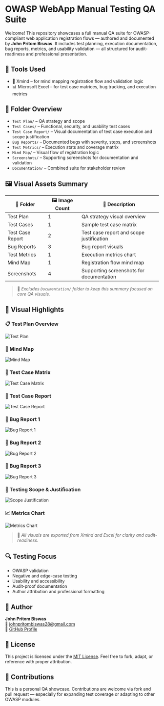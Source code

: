 # OWASP WebApp Manual Testing QA Suite

Welcome! This repository showcases a full manual QA suite for OWASP-compliant web application registration flows — authored and documented by **John Pritom Biswas**. It includes test planning, execution documentation, bug reports, metrics, and usability validation — all structured for audit-readiness and professional presentation.

## 🧰 Tools Used

- 🧠 Xmind – for mind mapping registration flow and validation logic
- 📊 Microsoft Excel – for test case matrices, bug tracking, and execution metrics

## 📁 Folder Overview

- `Test Plan/` – QA strategy and scope
- `Test Cases/` – Functional, security, and usability test cases
- `Test Case Report/` – Visual documentation of test case execution and scope justification
- `Bug Reports/` – Documented bugs with severity, steps, and screenshots
- `Test Metrics/` – Execution stats and coverage matrix
- `Mind Map/` – Visual flow of registration logic
- `Screenshots/` – Supporting screenshots for documentation and validation
- `Documentation/` – Combined suite for stakeholder review

## 🖼️ Visual Assets Summary

| 📁 Folder           | 🖼️ Image Count | 📝 Description                          |
|--------------------|----------------|-----------------------------------------|
| Test Plan           | 1              | QA strategy visual overview             |
| Test Cases          | 1              | Sample test case matrix                 |
| Test Case Report    | 2              | Test case report and scope justification|
| Bug Reports         | 3              | Bug report visuals                      |
| Test Metrics        | 1              | Execution metrics chart                 |
| Mind Map            | 1              | Registration flow mind map              |
| Screenshots         | 4              | Supporting screenshots for documentation|

> 📌 *Excludes `Documentation/` folder to keep this summary focused on core QA visuals.*

## 🧠 Visual Highlights

### 📋 Test Plan Overview
![Test Plan](Test%20Plan/test_plan.png)

### 🧠 Mind Map
![Mind Map](Mind%20Map/mind_map_of_owasp.png)

### 🧪 Test Case Matrix
![Test Case Matrix](Test%20Cases/test_case.png)

### 🧾 Test Case Report
![Test Case Report](Test%20Case%20Report/test_case_report.png)

### 🐞 Bug Report 1
![Bug Report 1](Bug%20Reports/bug_report_1.png)

### 🐞 Bug Report 2
![Bug Report 2](Bug%20Reports/bug_report_2.png)

### 🐞 Bug Report 3
![Bug Report 3](Bug%20Reports/bug_report_3.png)

### 📌 Testing Scope & Justification
![Scope Justification](Test%20Case%20Report/test_scope_justifications.png)

### 📈 Metrics Chart
![Metrics Chart](Test%20Metrics/test_matrics.png)



> 📌 *All visuals are exported from Xmind and Excel for clarity and audit-readiness.*

## 🔍 Testing Focus

- OWASP validation
- Negative and edge-case testing
- Usability and accessibility
- Audit-proof documentation
- Author attribution and professional formatting

## 📌 Author

**John Pritom Biswas**  
📧 johnpritombiswas28@gmail.com  
🔗 [GitHub Profile](https://github.com/johnpritombiswas)

## 📄 License

This project is licensed under the [MIT License](LICENSE). Feel free to fork, adapt, or reference with proper attribution.

## 🤝 Contributions

This is a personal QA showcase. Contributions are welcome via fork and pull request — especially for expanding test coverage or adapting to other OWASP modules.
